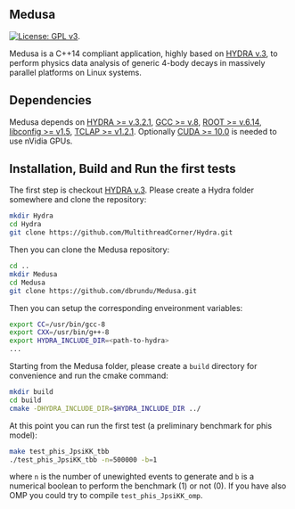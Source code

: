 ## Medusa
[![License: GPL v3](https://img.shields.io/badge/License-GPLv3-blue.svg)](https://www.gnu.org/licenses/gpl-3.0).

Medusa is a C++14 compliant application, highly based on [HYDRA v.3](https://github.com/MultithreadCorner/Hydra), to perform physics data analysis of generic 4-body decays in massively parallel platforms on Linux systems. 

## Dependencies
Medusa depends on [HYDRA >= v.3.2.1](https://github.com/MultithreadCorner/Hydra), [GCC >= v.8](https://gcc.gnu.org/), [ROOT >= v.6.14](https://github.com/root-project/root), [libconfig >= v1.5](https://hyperrealm.github.io/libconfig/), [TCLAP >= v1.2.1](http://tclap.sourceforge.net/). Optionally  [CUDA >= 10.0](https://developer.nvidia.com/cuda-toolkit) is needed to use nVidia GPUs. 

## Installation, Build and Run the first tests
The first step is checkout [HYDRA v.3](https://github.com/MultithreadCorner/Hydra). Please create a Hydra folder somewhere and clone the repository:
```bash
mkdir Hydra
cd Hydra
git clone https://github.com/MultithreadCorner/Hydra.git
```
Then you can clone the Medusa repository:
```bash
cd ..
mkdir Medusa
cd Medusa
git clone https://github.com/dbrundu/Medusa.git
```

Then you can setup the corresponding enveironment variables:
```bash
export CC=/usr/bin/gcc-8
export CXX=/usr/bin/g++-8
export HYDRA_INCLUDE_DIR=<path-to-hydra>
...
```

Starting from the Medusa folder, please create a `build` directory for convenience and run the cmake command:
```bash
mkdir build
cd build
cmake -DHYDRA_INCLUDE_DIR=$HYDRA_INCLUDE_DIR ../

```

At this point you can run the first test (a preliminary benchmark for phis model): 
```bash
make test_phis_JpsiKK_tbb
./test_phis_JpsiKK_tbb -n=500000 -b=1
```
where `n` is the number of unewighted events to generate and `b` is a numerical boolean to perform the benchmark (1) or not (0).
If you have also OMP you could try to compile ```test_phis_JpsiKK_omp```.


